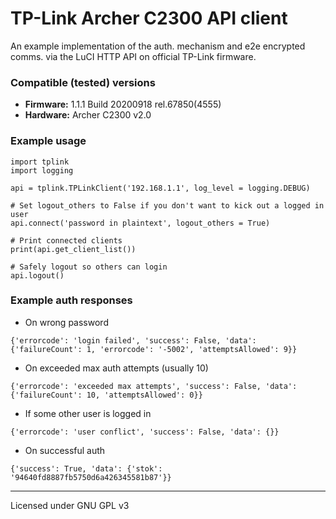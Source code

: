 # TP-Link Archer C2300 API client

An example implementation of the auth. mechanism and e2e encrypted comms. via the LuCI HTTP API on official TP-Link firmware.

### Compatible (tested) versions
* **Firmware:** 1.1.1 Build 20200918 rel.67850(4555)
* **Hardware:** Archer C2300 v2.0

### Example usage
```
import tplink
import logging

api = tplink.TPLinkClient('192.168.1.1', log_level = logging.DEBUG)

# Set logout_others to False if you don't want to kick out a logged in user
api.connect('password in plaintext', logout_others = True)

# Print connected clients
print(api.get_client_list())

# Safely logout so others can login
api.logout()
```

### Example auth responses

* On wrong password

`{'errorcode': 'login failed', 'success': False, 'data': {'failureCount': 1, 'errorcode': '-5002', 'attemptsAllowed': 9}}`

* On exceeded max auth attempts (usually 10)

`{'errorcode': 'exceeded max attempts', 'success': False, 'data': {'failureCount': 10, 'attemptsAllowed': 0}}`

* If some other user is logged in

`{'errorcode': 'user conflict', 'success': False, 'data': {}}`

* On successful auth

`{'success': True, 'data': {'stok': '94640fd8887fb5750d6a426345581b87'}}`

___

Licensed under GNU GPL v3
